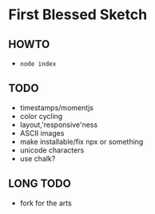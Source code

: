 # First Blessed Sketch

## HOWTO
- `node index`

## TODO
- timestamps/momentjs
- color cycling
- layout,'responsive'ness
- ASCII images
- make installable/fix npx or something
- unicode characters
- use chalk?

## LONG TODO
- fork for the arts

